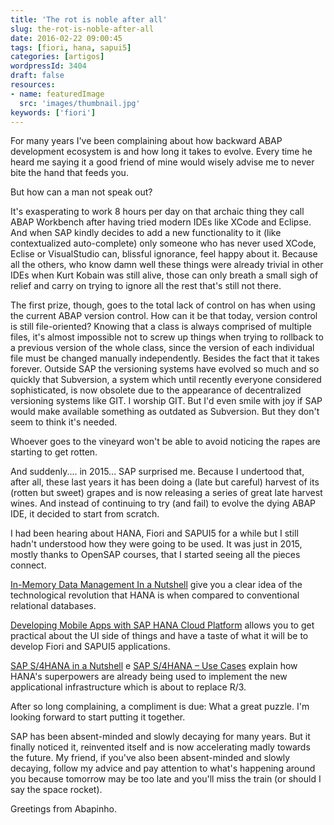 ```yaml
---
title: 'The rot is noble after all'
slug: the-rot-is-noble-after-all
date: 2016-02-22 09:00:45
tags: [fiori, hana, sapui5]
categories: [artigos]
wordpressId: 3404
draft: false
resources:
- name: featuredImage
  src: 'images/thumbnail.jpg'
keywords: ['fiori']
---
```

For many years I've been complaining about how backward ABAP development ecosystem is and how long it takes to evolve. Every time he heard me saying it a good friend of mine would wisely advise me to never bite the hand that feeds you.

But how can a man not speak out?

<!--more-->

It's exasperating to work 8 hours per day on that archaic thing they call ABAP Workbench after having tried modern IDEs like XCode and Eclipse. And when SAP kindly decides to add a new functionality to it (like contextualized auto-complete) only someone who has never used XCode, Eclise or VisualStudio can, blissful ignorance, feel happy about it. Because all the others, who know damn well these things were already trivial in other IDEs when Kurt Kobain was still alive, those can only breath a small sigh of relief and carry on trying to ignore all the rest that's still not there.

The first prize, though, goes to the total lack of control on has when using the current ABAP version control. How can it be that today, version control is still file-oriented? Knowing that a class is always comprised of multiple files, it's almost impossible not to screw up things when trying to rollback to a previous version of the whole class, since the version of each individual file must be changed manually independently. Besides the fact that it takes forever. Outside SAP the versioning systems have evolved so much and so quickly that Subversion, a system which until recently everyone considered sophisticated, is now obsolete due to the appearance of decentralized versioning systems like GIT. I worship GIT. But I'd even smile with joy if SAP would make available something as outdated as Subversion. But they don't seem to think it's needed.

Whoever goes to the vineyard won't be able to avoid noticing the rapes are starting to get rotten.

And suddenly.... in 2015... SAP surprised me. Because I undertood that, after all, these last years it has been doing a (late but careful) harvest of its (rotten but sweet) grapes and is now releasing a series of great late harvest wines. And instead of continuing to try (and fail) to evolve the dying ABAP IDE, it decided to start from scratch.

I had been hearing about HANA, Fiori and SAPUI5 for a while but I still hadn't understood how they were going to be used. It was just in 2015, mostly thanks to OpenSAP courses, that I started seeing all the pieces connect.

[In-Memory Data Management In a Nutshell][1] give you a clear idea of the technological revolution that HANA is when compared to conventional relational databases.

[Developing Mobile Apps with SAP HANA Cloud Platform][2] allows you to get practical about the UI side of things and have a taste of what it will be to develop Fiori and SAPUI5 applications.

[SAP S/4HANA in a Nutshell][3] e [SAP S/4HANA – Use Cases][4] explain how HANA's superpowers are already being used to implement the new applicational infrastructure which is about to replace R/3.

After so long complaining, a compliment is due:
What a great puzzle. I'm looking forward to start putting it together.

SAP has been absent-minded and slowly decaying for many years. But it finally noticed it, reinvented itself and is now accelerating madly towards the future. My friend, if you've also been absent-minded and slowly decaying, follow my advice and pay attention to what's happening around you because tomorrow may be too late and you'll miss the train (or should I say the space rocket).

Greetings from Abapinho.

   [1]: https://open.sap.com/courses/hana-warmup
   [2]: https://open.sap.com/courses/mobile2/resume
   [3]: https://open.sap.com/courses/s4h1-1
   [4]: https://open.sap.com/courses/s4h3
